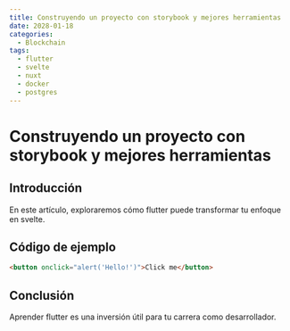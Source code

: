 ```yaml
---
title: Construyendo un proyecto con storybook y mejores herramientas
date: 2028-01-18
categories:
  - Blockchain
tags:
  - flutter
  - svelte
  - nuxt
  - docker
  - postgres
---
```


# Construyendo un proyecto con storybook y mejores herramientas

## Introducción

En este artículo, exploraremos cómo flutter puede transformar tu enfoque en svelte.

## Código de ejemplo

```html
<button onclick="alert('Hello!')">Click me</button>
```

## Conclusión

Aprender flutter es una inversión útil para tu carrera como desarrollador.
